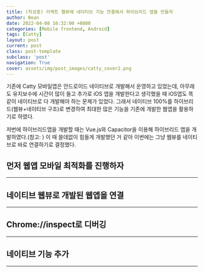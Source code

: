 ```yaml
---
title: (작성중) 리액트 웹뷰에 네이티브 기능 연결해서 하이브리드 앱을 만들자
author: Bean
date: 2022-04-08 16:32:00 +0800
categories: [Mobile frontend, Android]
tags: [Catty]
layout: post
current: post
class: post-template
subclass: 'post'
navigation: True
cover: assets/img/post_images/catty_cover2.png
---
```


기존에 Catty 모바일앱은 안드로이드 네이티브로 개발해서 운영하고 있었는데, 아무래도 유지보수에 시간이 많이 들고 추가로 iOS 앱을 개발한다고 생각했을 때 iOS앱도 똑같이 네이티브로 다 개발해야 하는 문제가 있었다. 그래서 네이티브 100%를 하이브리드(웹뷰+네이티브 구조)로 변경하여 최대한 많은 기능을 기존에 개발한 웹앱을 활용하기로 하였다.

저번에 하이브리드앱을 개발할 때는 Vue.js와 Capacitor을 이용해 하이브리드 앱을 개발하였다.(참고: ) 이 때 쓸데없이 힘들게 개발했던 거 같아 이번에는 그냥 웹뷰를 네이티브로 바로 연결하기로 결정했다.

## 먼저 웹앱 모바일 최적화를 진행하자
---

## 네이티브 웹뷰로 개발된 웹앱을 연결
---

## Chrome://inspect로 디버깅
---

## 네이티브 기능 추가
---